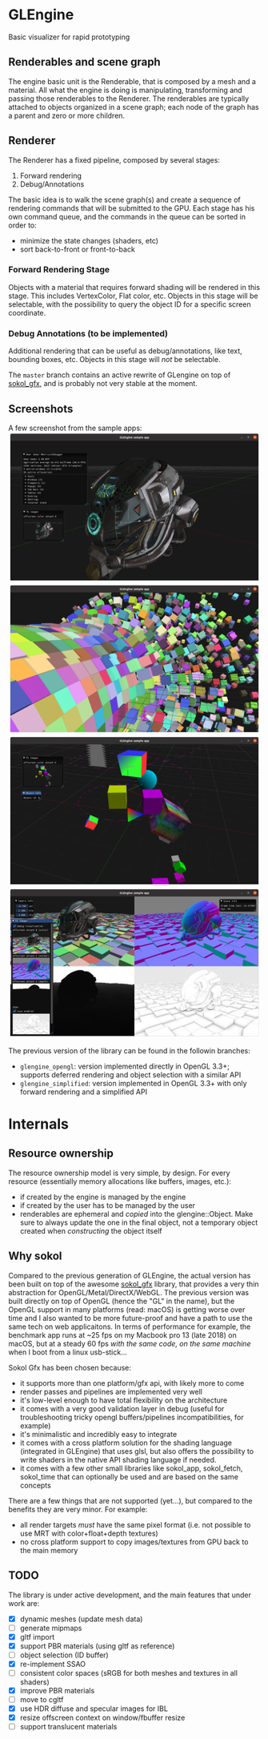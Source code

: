 GLEngine
========

Basic visualizer for rapid prototyping

## Renderables and scene graph
The engine basic unit is the Renderable, that is composed by a mesh and a material. All what the engine is doing is
manipulating, transforming and passing those renderables to the Renderer.
The renderables are typically attached to objects organized in a scene graph; each node of the graph has a parent and
zero or more children.

## Renderer
The Renderer has a fixed pipeline, composed by several stages:

1. Forward rendering
2. Debug/Annotations

The basic idea is to walk the scene graph(s) and create a sequence of rendering commands that will be submitted to the GPU.
Each stage has his own command queue, and the commands in the queue can be sorted in order to:

* minimize the state changes (shaders, etc)
* sort back-to-front or front-to-back 

### Forward Rendering Stage
Objects with a material that requires forward shading will be rendered in this stage. This includes VertexColor, Flat color, etc.
Objects in this stage will be selectable, with the possibility to query the object ID for a specific screen coordinate.

### Debug Annotations (to be implemented)
Additional rendering that can be useful as debug/annotations, like text, bounding boxes, etc.
Objects in this stage will *not* be selectable.

The `master` branch contains an active rewrite of GLengine on top of [sokol_gfx](https://github.com/floooh/sokol), and is probably not very stable at the moment.

## Screenshots
A few screenshot from the sample apps:
![PBR](resources/screenshot_pbr.png)
![PBR](resources/screenshot_boxes.png)
![PBR](resources/screenshot_primitives.png)
![PBR](resources/screenshot_debug_view.png)

The previous version of the library can be found in the followin branches:
* `glengine_opengl`: version implemented directly in OpenGL 3.3+; supports deferred rendering and object selection with a similar API
* `glengine_simplified`: version implemented in OpenGL 3.3+ with only forward rendering and a simplified API


# Internals

Resource ownership
------------------
The resource ownership model is very simple, by design. For every resource (essentially memory allocations like buffers, images, etc.):
* if created by the engine is managed by the engine
* if created by the user has to be managed by the user
* renderables are ephemeral and _copied_ into the glengine::Object. Make sure to always update the one in the final object, not a temporary object created when _constructing_ the object itself 

Why sokol
---------
Compared to the previous generation of GLEngine, the actual version has been built on top of the awesome [sokol_gfx](https://github.com/floooh/sokol) library, that provides a very thin abstraction for OpenGL/Metal/DirectX/WebGL.
The previous version was built directly on top of OpenGL (hence the "GL" in the name), but the OpenGL support in many platforms (read: macOS) is getting worse over time and I also wanted to be more future-proof and have a path to use the same tech on web applicaitons. 
In terms of performance for example, the benchmark app runs at ~25 fps on my Macbook pro 13 (late 2018) on macOS, but at a steady 60 fps _with the same code, on the same machine_ when I boot from a linux usb-stick...

Sokol Gfx has been chosen because:
* it supports more than one platform/gfx api, with likely more to come
* render passes and pipelines are implemented very well
* it's low-level enough to have total flexibility on the architecture
* it comes with a very good validation layer in debug (useful for troubleshooting tricky opengl buffers/pipelines incompatibilities, for example)
* it's minimalistic and incredibly easy to integrate
* it comes with a cross platform solution for the shading language (integrated in GLEngine) that uses glsl, but also offers the possibility to write shaders in the native API shading language if needed.
* it comes with a few other small libraries like sokol_app, sokol_fetch, sokol_time that can optionally be used and are based on the same concepts

There are a few things that are not supported (yet...), but compared to the benefits they are very minor. For example:
* all render targets _must_ have the same pixel format (i.e. not possible to use MRT with color+float+depth textures)
* no cross platform support to copy images/textures from GPU back to the main memory

TODO
----
The library is under active development, and the main features that under work are:
- [x] dynamic meshes (update mesh data)
- [ ] generate mipmaps
- [x] gltf import
- [x] support PBR materials (using gltf as reference)
- [ ] object selection (ID buffer)
- [x] re-implement SSAO
- [ ] consistent color spaces (sRGB for both meshes and textures in all shaders)
- [x] improve PBR materials
- [ ] move to cgltf
- [x] use HDR diffuse and specular images for IBL
- [x] resize offscreen context on window/fbuffer resize
- [ ] support translucent materials
